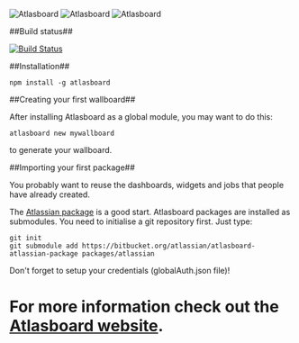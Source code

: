 ![Atlasboard](https://bitbucket.org/atlassian/atlasboard/raw/master/screenshots/wallboard8x6.png)
![Atlasboard](https://bitbucket.org/atlassian/atlasboard/raw/master/screenshots/wallboard01.png)
![Atlasboard](https://bitbucket.org/atlassian/atlasboard/raw/master/screenshots/wallboard02.png)

##Build status##

[![Build Status](https://drone.io/bitbucket.org/atlassian/atlasboard/status.png)](https://drone.io/bitbucket.org/atlassian/atlasboard/latest)

##Installation##

`npm install -g atlasboard`


##Creating your first wallboard##

After installing Atlasboard as a global module, you may want to do this:

`atlasboard new mywallboard`


to generate your wallboard.


##Importing your first package##

You probably want to reuse the dashboards, widgets and jobs that people have already created.

The [Atlassian package](https://bitbucket.org/atlassian/atlasboard-atlassian-package) is a good start. Atlasboard packages are installed as submodules. You need to initialise a git repository first. Just type:

    git init
    git submodule add https://bitbucket.org/atlassian/atlasboard-atlassian-package packages/atlassian

Don't forget to setup your credentials (globalAuth.json file)!

For more information check out the [Atlasboard website](http://atlasboard.bitbucket.org).
=

